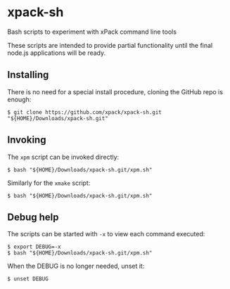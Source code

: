 # xpack-sh

Bash scripts to experiment with xPack command line tools

These scripts are intended to provide partial functionality until the final node.js applications will be ready.

## Installing

There is no need for a special install procedure, cloning the GitHub repo is enough:

```
$ git clone https://github.com/xpack/xpack-sh.git "${HOME}/Downloads/xpack-sh.git"
```

## Invoking

The `xpm` script can be invoked directly:

```
$ bash "${HOME}/Downloads/xpack-sh.git/xpm.sh"
```

Similarly for the `xmake` script:

```
$ bash "${HOME}/Downloads/xpack-sh.git/xpm.sh"
```

## Debug help

The scripts can be started with `-x` to view each command executed:

```
$ export DEBUG=-x
$ bash "${HOME}/Downloads/xpack-sh.git/xpm.sh"
```

When the DEBUG is no longer needed, unset it:

```
$ unset DEBUG
```

